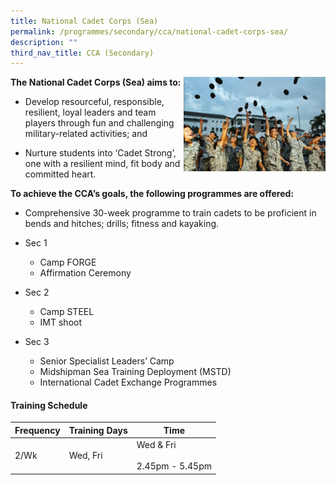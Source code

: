 ```yaml
---
title: National Cadet Corps (Sea)
permalink: /programmes/secondary/cca/national-cadet-corps-sea/
description: ""
third_nav_title: CCA (Secondary)
---
```



<img align="right" src="/images/CCA/Secondary/NCC_v1.png" style="width:45%">


**The National Cadet Corps (Sea) aims to:**

*   Develop resourceful, responsible, resilient, loyal leaders and team players through fun and challenging military-related activities; and  
    
*   Nurture students into ‘Cadet Strong’, one with a resilient mind, fit body and committed heart.  
    

**To achieve the CCA’s goals, the following programmes are offered:**  

*   Comprehensive 30-week programme to train cadets to be proficient in bends and hitches; drills; fitness and kayaking.  
    
*   Sec 1  
    

    *   Camp FORGE
    *   Affirmation Ceremony

*   Sec 2  
    

    *   Camp STEEL
    *   IMT shoot

*   Sec 3  
    

    *   Senior Specialist Leaders’ Camp
    *   Midshipman Sea Training Deployment (MSTD)
    *   International Cadet Exchange Programmes

#### Training Schedule

<table>
<thead>
  <tr>
    <th>Frequency</th>
    <th>Training Days</th>
    <th>Time</th>
  </tr>
</thead>
<tbody>
  <tr>
    <td>2/Wk</td>
    <td>Wed, Fri</td>
    <td>Wed &amp; Fri<br><br>2.45pm - 5.45pm</td>
  </tr>
</tbody>
</table>
